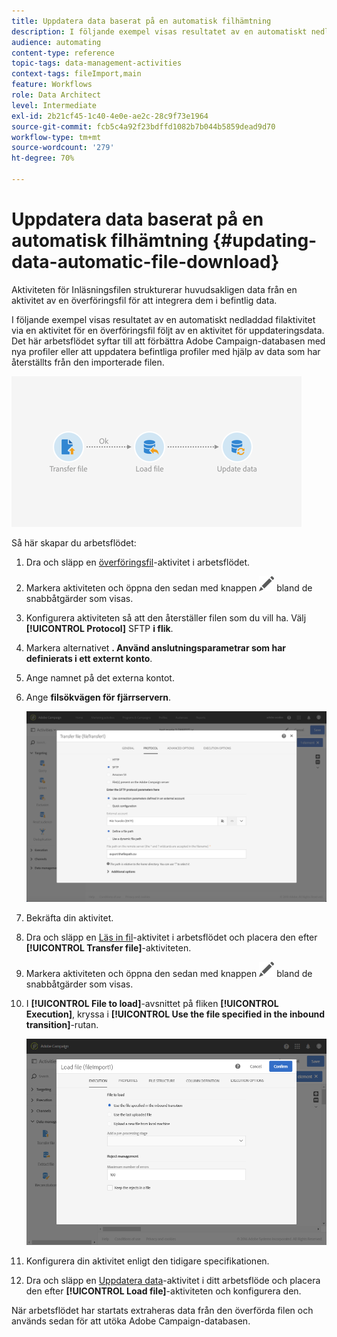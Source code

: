 ```yaml
---
title: Uppdatera data baserat på en automatisk filhämtning
description: I följande exempel visas resultatet av en automatiskt nedladdad filaktivitet via en överföringsfilaktivitet, följt av en uppdateringsdataaktivitet.
audience: automating
content-type: reference
topic-tags: data-management-activities
context-tags: fileImport,main
feature: Workflows
role: Data Architect
level: Intermediate
exl-id: 2b21cf45-1c40-4e0e-ae2c-28c9f73e1964
source-git-commit: fcb5c4a92f23bdffd1082b7b044b5859dead9d70
workflow-type: tm+mt
source-wordcount: '279'
ht-degree: 70%

---
```


# Uppdatera data baserat på en automatisk filhämtning {#updating-data-automatic-file-download}

Aktiviteten för Inläsningsfilen strukturerar huvudsakligen data från en aktivitet av en överföringsfil för att integrera dem i befintlig data.

I följande exempel visas resultatet av en automatiskt nedladdad filaktivitet via en aktivitet för en överföringsfil följt av en aktivitet för uppdateringsdata.  Det här arbetsflödet syftar till att förbättra Adobe Campaign-databasen med nya profiler eller att uppdatera befintliga profiler med hjälp av data som har återställts från den importerade filen.

![](assets/load_file_workflow_ex1.png)

Så här skapar du arbetsflödet:

1. Dra och släpp en [överföringsfil](../../automating/using/transfer-file.md)-aktivitet i arbetsflödet.
1. Markera aktiviteten och öppna den sedan med knappen ![](assets/edit_darkgrey-24px.png) bland de snabbåtgärder som visas.
1. Konfigurera aktiviteten så att den återställer filen som du vill ha. Välj **[!UICONTROL Protocol]** SFTP **i flik**.
1. Markera alternativet **. Använd anslutningsparametrar som har definierats i ett externt konto**.
1. Ange namnet på det externa kontot.
1. Ange **filsökvägen för fjärrservern**.

   ![](assets/wkf_file_transfer_07.png)

1. Bekräfta din aktivitet.
1. Dra och släpp en [Läs in fil](../../automating/using/load-file.md)-aktivitet i arbetsflödet och placera den efter **[!UICONTROL Transfer file]**-aktiviteten.
1. Markera aktiviteten och öppna den sedan med knappen ![](assets/edit_darkgrey-24px.png) bland de snabbåtgärder som visas.
1. I **[!UICONTROL File to load]**-avsnittet på fliken **[!UICONTROL Execution]**, kryssa i **[!UICONTROL Use the file specified in the inbound transition]**-rutan.

   ![](assets/wkf_file_loading8.png)

1. Konfigurera din aktivitet enligt den tidigare specifikationen.
1. Dra och släpp en [Uppdatera data](../../automating/using/update-data.md)-aktivitet i ditt arbetsflöde och placera den efter **[!UICONTROL Load file]**-aktiviteten och konfigurera den.

När arbetsflödet har startats extraheras data från den överförda filen och används sedan för att utöka Adobe Campaign-databasen.
